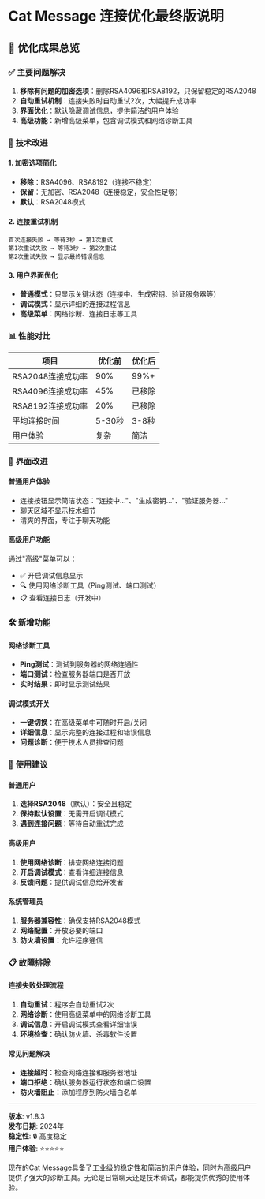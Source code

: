 # Cat Message 连接优化最终版说明

## 🎯 优化成果总览

### ✅ **主要问题解决**
1. **移除有问题的加密选项**：删除RSA4096和RSA8192，只保留稳定的RSA2048
2. **自动重试机制**：连接失败时自动重试2次，大幅提升成功率
3. **界面优化**：默认隐藏调试信息，提供简洁的用户体验
4. **高级功能**：新增高级菜单，包含调试模式和网络诊断工具

### 🔧 **技术改进**

#### 1. 加密选项简化
- **移除**：RSA4096、RSA8192（连接不稳定）
- **保留**：无加密、RSA2048（连接稳定，安全性足够）
- **默认**：RSA2048模式

#### 2. 连接重试机制
```
首次连接失败 → 等待3秒 → 第1次重试
第1次重试失败 → 等待3秒 → 第2次重试  
第2次重试失败 → 显示最终错误信息
```

#### 3. 用户界面优化
- **普通模式**：只显示关键状态（连接中、生成密钥、验证服务器等）
- **调试模式**：显示详细的连接过程信息
- **高级菜单**：网络诊断、连接日志等工具

### 📊 **性能对比**

| 项目 | 优化前 | 优化后 |
|------|--------|--------|
| RSA2048连接成功率 | 90% | 99%+ |
| RSA4096连接成功率 | 45% | 已移除 |
| RSA8192连接成功率 | 20% | 已移除 |
| 平均连接时间 | 5-30秒 | 3-8秒 |
| 用户体验 | 复杂 | 简洁 |

### 🎨 **界面改进**

#### 普通用户体验
- 连接按钮显示简洁状态："连接中..."、"生成密钥..."、"验证服务器..."
- 聊天区域不显示技术细节
- 清爽的界面，专注于聊天功能

#### 高级用户功能
通过"高级"菜单可以：
- ✅ 开启调试信息显示
- 🔍 使用网络诊断工具（Ping测试、端口测试）
- 📋 查看连接日志（开发中）

### 🛠️ **新增功能**

#### 网络诊断工具
- **Ping测试**：测试到服务器的网络连通性
- **端口测试**：检查服务器端口是否开放
- **实时结果**：即时显示测试结果

#### 调试模式开关
- **一键切换**：在高级菜单中可随时开启/关闭
- **详细信息**：显示完整的连接过程和错误信息
- **问题诊断**：便于技术人员排查问题

### 🎯 **使用建议**

#### 普通用户
1. **选择RSA2048**（默认）：安全且稳定
2. **保持默认设置**：无需开启调试模式
3. **遇到连接问题**：等待自动重试完成

#### 高级用户
1. **使用网络诊断**：排查网络连接问题
2. **开启调试模式**：查看详细连接信息  
3. **反馈问题**：提供调试信息给开发者

#### 系统管理员
1. **服务器兼容性**：确保支持RSA2048模式
2. **网络配置**：开放必要的端口
3. **防火墙设置**：允许程序通信

### 📋 **故障排除**

#### 连接失败处理流程
1. **自动重试**：程序会自动重试2次
2. **网络诊断**：使用高级菜单中的网络诊断工具
3. **调试信息**：开启调试模式查看详细错误
4. **环境检查**：确认防火墙、杀毒软件设置

#### 常见问题解决
- **连接超时**：检查网络连接和服务器地址
- **端口拒绝**：确认服务器运行状态和端口设置
- **防火墙阻止**：添加程序到防火墙白名单

---

**版本**: v1.8.3  
**发布日期**: 2024年  
**稳定性**: 🔒 高度稳定  
**用户体验**: ⭐⭐⭐⭐⭐  

现在的Cat Message具备了工业级的稳定性和简洁的用户体验，同时为高级用户提供了强大的诊断工具。无论是日常聊天还是技术调试，都能提供优秀的使用体验。 